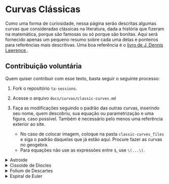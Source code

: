 # Curvas Clássicas

Como uma forma de curiosidade, nessa página serão descritas algumas curvas que
consideradas clássicas na literatura, dada a história que fizeram na
matemática, porque são famosas ou só porque são bonitas. Aqui será fornecido
apenas um pequeno resumo sobre cada uma delas e ponteiros para referências
mais descritivas. Uma boa referência é o <a href="https://www.amazon.com/Catalog-Special-Plane-Curves-Mathematics/dp/0486602885"> livro de J. Dennis Lawrence </a>. 

## Contribuição voluntária

Quem quiser contribuir com esse texto, basta seguir o seguinte processo: 

1. Fork o repositório `ta-sessions`. 
2. Acesse o arquivo `docs/curvas/classic-curves.md`
3. Faça as modificações seguindo o padrão das outras curvas, inserindo seu
   nome, quem descobriu, sua equação ou parametrização e uma figura, caso
   possível. Também é necessário pelo menos uma referência exterior ao site. 
   
      - No caso de colocar imagem, coloque na pasta `classic-curves_files` e
        siga o padrão daquelas que já estão aqui. Procure fazer as curvas no
        geogebra. 
      - Para equações não use as expressões entre `$`, use `\(...\)`. 

<details>
  <summary>Astroide</summary>
  
  <table style="width:100%">
  <tr>
    <th>Descrição</th><th>Equação</th><th>Gráfico</th>
  </tr>
  <tr>
    <td  style="vertical-align:middle;">A astroide foi discutida primeiramente pelo matemático Roemer em 1674 como busca para a melhor forma do dente da engrenagem. Ela é chamada algumas vezes de <i> tetracúspide </i> devido às quatro cúspides (ponta). Ela ganhou esse nome apenas em 1838 em um livro de Vienna. A equação propriamente foi descrita em cartas de Leibniz. Ela é o lugar geométrico de um ponto em uma circunferência que rola em uma circunferência maior de raio \(a\). <a href="http://xahlee.info/SpecialPlaneCurves_dir/Astroid_dir/astroid.pdf">Referência</a>.
    </td>
    <td style="vertical-align:middle;">
    \(x^{2/3} + y^{2/3} = a^{2/3}\)
    </td>
    <td><img src="/ta-sessions/curvas/classic-curves_files/astroid.svg" width = 400></td>
  </tr> 
</table>
</details>

<details>
  <summary>Cissoide de Diocles</summary>
  
<table style="width:100%">
  <tr>
    <th>Descrição</th><th>Equação</th><th>Gráfico</th>
  </tr>
  <tr>
    <td  style="vertical-align:middle;">
    É uma curva cúbica planar que permite construir duas médias proporcionais a uma dada razão. Seu nome vem do grego "forma de Hera" e foi estuda por Diocles 2 séculos antes da Era Comum. Ela é o <a href="http://www2.mat.ufrgs.br/~mat01074/20072/grupos/genio/cisoide.html"> lugar geométrico </a> da interseção da reta tangente à parábola com a reta perpendicular a essa passando pela origem. <a href="https://mathshistory.st-andrews.ac.uk/Curves/Cissoid/"> Referência 1 </a>, <a href="https://mathcurve.com/courbes2d.gb/cissoiddroite/cissoiddroite.shtml"> Referência 2 </a>
    </td>
    <td style="vertical-align:middle;">
    \(2ay^3 - (x^2 + y^2)x = 0\)
    </td>
    <td><img src="/ta-sessions/curvas/classic-curves_files/cissoid.svg" width = 400></td>
  </tr> 
</table>

</details>

<details>

  <summary>Folium de Descartes</summary>
  
  <table style="width:100%">
    <tr>
      <th>Descrição</th><th>Equação</th><th>Gráfico</th>
    </tr>
    <tr>
      <td  style="vertical-align:middle;">
      Seu nome deriva do Latim que significa <i>folha</i>. Ela foi primeiro proposta por René Descartes em 1638. Ele desafiou o matemático Pierre de Fermat a encontrar a linha tangente a essa curva em um ponto qualquer. Podemos encontrá-la facilmente através da diferenciação implícita. <a href="https://encyclopediaofmath.org/wiki/Folium_of_Descartes">Referência 1</a><a href="https://www.jstor.org/stable/4145129?seq=1">Referência 2</a>
      </td>
      <td style="vertical-align:middle;">
      \(x^3 + y^3 = 3axy\)
      </td>
      <td><img src="/ta-sessions/curvas/classic-curves_files/folium.svg" width = 400></td>
    </tr> 
  </table>

</details>

<details>
  <summary>Espiral de Euler</summary>
  
<table style="width:100%">
  <tr>
    <th>Descrição</th><th>Equação</th><th>Gráfico</th>
  </tr>
  <tr>
    <td  style="vertical-align:middle;">
    É uma curva cuja curvatura varia linearmente conforme varia o comprimento de arco (veja o exemplo na página sobre curvatura). Ela tem outros nomes como clotoide ou espirais de Cornu. <a href="https://www2.eecs.berkeley.edu/Pubs/TechRpts/2008/EECS-2008-111.pdf">Acredita-se</a> que tenha sido primeiramente estudada por James Bernoulli em 1694. Sua equação é através da integral de Fresnel. Ela foi proposta como a solução para o problema da elasticidade, mas hoje tem diversas aplicações como <a href="https://www.youtube.com/watch?v=D3tdW9l1690">projeção do de uma esfera.</a>
    </td>
    <td style="vertical-align:middle;">
    \(\alpha(s) = (\int_0^s \cos(t^2)dt, \int_0^s \sin(t^2)dt\)
    </td>
    <td><img src="/ta-sessions/curvas/classic-curves_files/euler.svg" width = 400></td>
  </tr> 
</table>

</details>

